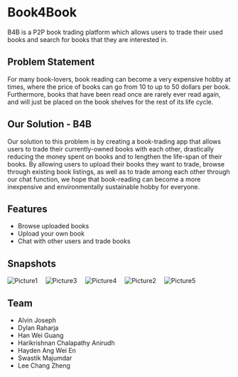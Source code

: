 # Book4Book

B4B is a P2P book trading platform which allows users to trade their used books and search for books that they are interested in. 


## Problem Statement
For many book-lovers, book reading can become a very expensive hobby at times, where the price of books can go from 10 to up to 50 dollars per book. Furthermore, books that have been read once are rarely ever read again, and will just be placed on the book shelves for the rest of its life cycle. 

## Our Solution - B4B
Our solution to this problem is by creating a book-trading app that allows users to trade their currently-owned books with each other, drastically reducing the money spent on books and to lengthen the life-span of their books. By allowing users to upload their books they want to trade, browse through existing book listings, as well as to trade among each other through our chat function, we hope that book-reading can become a more inexpensive and environmentally sustainable hobby for everyone.


## Features
* Browse uploaded books
* Upload your own book
* Chat with other users and trade books

## Snapshots
![Picture1](https://user-images.githubusercontent.com/86493432/164960375-e501aeaa-8052-4b1f-b2cc-43b833210e5c.png)&emsp;
![Picture3](https://user-images.githubusercontent.com/86493432/164960547-1859458d-e9f9-4ef3-a22d-3623a1613630.png)&emsp;
![Picture4](https://user-images.githubusercontent.com/86493432/164960609-0b448189-cb2a-43a5-8e76-865ad04468e8.png)&emsp;
![Picture2](https://user-images.githubusercontent.com/86493432/164960478-640614ce-7117-4633-b1c6-a4e401d42ea3.png)&emsp;
![Picture5](https://user-images.githubusercontent.com/86493432/164960633-167fefca-b8b2-4ab6-9945-25e92f0bcdcc.png)&emsp;

## Team
* Alvin Joseph 
* Dylan Raharja 
* Han Wei Guang 
* Harikrishnan Chalapathy Anirudh 
* Hayden Ang Wei En 
* Swastik Majumdar 
* Lee Chang Zheng 
